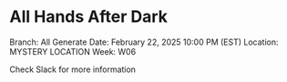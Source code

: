 # All Hands After Dark

Branch: All Generate
Date: February 22, 2025 10:00 PM (EST)
Location: MYSTERY LOCATION 
Week: W06

Check Slack for more information